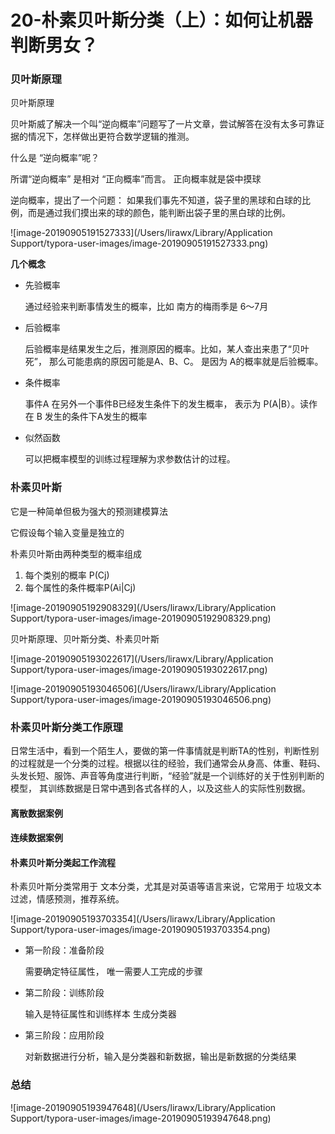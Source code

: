# 20-朴素贝叶斯分类（上）：如何让机器判断男女？



### 贝叶斯原理

贝叶斯原理

贝叶斯威了解决一个叫“逆向概率”问题写了一片文章，尝试解答在没有太多可靠证据的情况下，怎样做出更符合数学逻辑的推测。



什么是 “逆向概率”呢？

所谓“逆向概率” 是相对 “正向概率”而言。 正向概率就是袋中摸球

逆向概率，提出了一个问题： 如果我们事先不知道，袋子里的黑球和白球的比例，而是通过我们摸出来的球的颜色，能判断出袋子里的黑白球的比例。





![image-20190905191527333](/Users/lirawx/Library/Application Support/typora-user-images/image-20190905191527333.png)

**几个概念**

* 先验概率

  通过经验来判断事情发生的概率，比如 南方的梅雨季是 6～7月

* 后验概率

  后验概率是结果发生之后，推测原因的概率。比如，某人查出来患了“贝叶死”， 那么可能患病的原因可能是A、B、C。 是因为 A的概率就是后验概率。

* 条件概率

  事件A 在另外一个事件B已经发生条件下的发生概率， 表示为 P(A|B）。读作在 B 发生的条件下A发生的概率

* 似然函数

  可以把概率模型的训练过程理解为求参数估计的过程。

  



### 朴素贝叶斯

它是一种简单但极为强大的预测建模算法

它假设每个输入变量是独立的



朴素贝叶斯由两种类型的概率组成

1. 每个类别的概率 P(Cj)
2. 每个属性的条件概率P(Ai|Cj)

![image-20190905192908329](/Users/lirawx/Library/Application Support/typora-user-images/image-20190905192908329.png)



贝叶斯原理、贝叶斯分类、朴素贝叶斯



![image-20190905193022617](/Users/lirawx/Library/Application Support/typora-user-images/image-20190905193022617.png)



![image-20190905193046506](/Users/lirawx/Library/Application Support/typora-user-images/image-20190905193046506.png)



### 朴素贝叶斯分类工作原理

日常生活中，看到一个陌生人，要做的第一件事情就是判断TA的性别，判断性别的过程就是一个分类的过程。根据以往的经验，我们通常会从身高、体重、鞋码、头发长短、服饰、声音等角度进行判断，“经验”就是一个训练好的关于性别判断的模型， 其训练数据是日常中遇到各式各样的人，以及这些人的实际性别数据。



#### 离散数据案例



#### 连续数据案例



#### 朴素贝叶斯分类起工作流程

朴素贝叶斯分类常用于 文本分类，尤其是对英语等语言来说，它常用于 垃圾文本过滤，情感预测，推荐系统。



![image-20190905193703354](/Users/lirawx/Library/Application Support/typora-user-images/image-20190905193703354.png)



* 第一阶段：准备阶段

  需要确定特征属性， 唯一需要人工完成的步骤

* 第二阶段：训练阶段

  输入是特征属性和训练样本 生成分类器

* 第三阶段：应用阶段

  对新数据进行分析，输入是分类器和新数据，输出是新数据的分类结果



### 总结

![image-20190905193947648](/Users/lirawx/Library/Application Support/typora-user-images/image-20190905193947648.png)